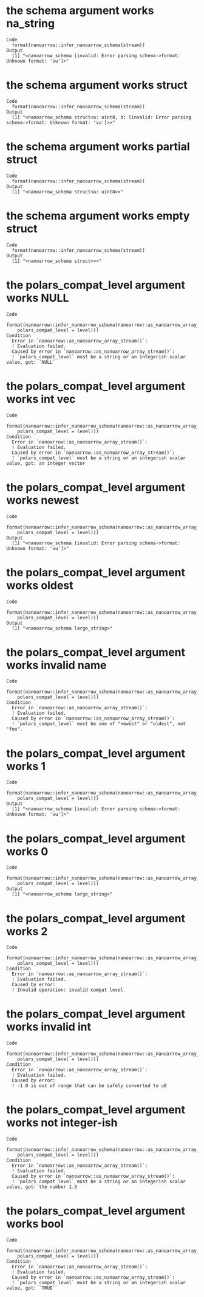 # the schema argument works na_string

    Code
      format(nanoarrow::infer_nanoarrow_schema(stream))
    Output
      [1] "<nanoarrow_schema [invalid: Error parsing schema->format: Unknown format: 'vu']>"

# the schema argument works struct

    Code
      format(nanoarrow::infer_nanoarrow_schema(stream))
    Output
      [1] "<nanoarrow_schema struct<a: uint8, b: [invalid: Error parsing schema->format: Unknown format: 'vu']>>"

# the schema argument works partial struct

    Code
      format(nanoarrow::infer_nanoarrow_schema(stream))
    Output
      [1] "<nanoarrow_schema struct<a: uint8>>"

# the schema argument works empty struct

    Code
      format(nanoarrow::infer_nanoarrow_schema(stream))
    Output
      [1] "<nanoarrow_schema struct<>>"

# the polars_compat_level argument works NULL

    Code
      format(nanoarrow::infer_nanoarrow_schema(nanoarrow::as_nanoarrow_array_stream(x,
        polars_compat_level = level)))
    Condition
      Error in `nanoarrow::as_nanoarrow_array_stream()`:
      ! Evaluation failed.
      Caused by error in `nanoarrow::as_nanoarrow_array_stream()`:
      ! `polars_compat_level` must be a string or an integerish scalar value, got: `NULL`

# the polars_compat_level argument works int vec

    Code
      format(nanoarrow::infer_nanoarrow_schema(nanoarrow::as_nanoarrow_array_stream(x,
        polars_compat_level = level)))
    Condition
      Error in `nanoarrow::as_nanoarrow_array_stream()`:
      ! Evaluation failed.
      Caused by error in `nanoarrow::as_nanoarrow_array_stream()`:
      ! `polars_compat_level` must be a string or an integerish scalar value, got: an integer vector

# the polars_compat_level argument works newest

    Code
      format(nanoarrow::infer_nanoarrow_schema(nanoarrow::as_nanoarrow_array_stream(x,
        polars_compat_level = level)))
    Output
      [1] "<nanoarrow_schema [invalid: Error parsing schema->format: Unknown format: 'vu']>"

# the polars_compat_level argument works oldest

    Code
      format(nanoarrow::infer_nanoarrow_schema(nanoarrow::as_nanoarrow_array_stream(x,
        polars_compat_level = level)))
    Output
      [1] "<nanoarrow_schema large_string>"

# the polars_compat_level argument works invalid name

    Code
      format(nanoarrow::infer_nanoarrow_schema(nanoarrow::as_nanoarrow_array_stream(x,
        polars_compat_level = level)))
    Condition
      Error in `nanoarrow::as_nanoarrow_array_stream()`:
      ! Evaluation failed.
      Caused by error in `nanoarrow::as_nanoarrow_array_stream()`:
      ! `polars_compat_level` must be one of "newest" or "oldest", not "foo".

# the polars_compat_level argument works 1

    Code
      format(nanoarrow::infer_nanoarrow_schema(nanoarrow::as_nanoarrow_array_stream(x,
        polars_compat_level = level)))
    Output
      [1] "<nanoarrow_schema [invalid: Error parsing schema->format: Unknown format: 'vu']>"

# the polars_compat_level argument works 0

    Code
      format(nanoarrow::infer_nanoarrow_schema(nanoarrow::as_nanoarrow_array_stream(x,
        polars_compat_level = level)))
    Output
      [1] "<nanoarrow_schema large_string>"

# the polars_compat_level argument works 2

    Code
      format(nanoarrow::infer_nanoarrow_schema(nanoarrow::as_nanoarrow_array_stream(x,
        polars_compat_level = level)))
    Condition
      Error in `nanoarrow::as_nanoarrow_array_stream()`:
      ! Evaluation failed.
      Caused by error:
      ! Invalid operation: invalid compat level

# the polars_compat_level argument works invalid int

    Code
      format(nanoarrow::infer_nanoarrow_schema(nanoarrow::as_nanoarrow_array_stream(x,
        polars_compat_level = level)))
    Condition
      Error in `nanoarrow::as_nanoarrow_array_stream()`:
      ! Evaluation failed.
      Caused by error:
      ! -1.0 is out of range that can be safely converted to u8

# the polars_compat_level argument works not integer-ish

    Code
      format(nanoarrow::infer_nanoarrow_schema(nanoarrow::as_nanoarrow_array_stream(x,
        polars_compat_level = level)))
    Condition
      Error in `nanoarrow::as_nanoarrow_array_stream()`:
      ! Evaluation failed.
      Caused by error in `nanoarrow::as_nanoarrow_array_stream()`:
      ! `polars_compat_level` must be a string or an integerish scalar value, got: the number 1.5

# the polars_compat_level argument works bool

    Code
      format(nanoarrow::infer_nanoarrow_schema(nanoarrow::as_nanoarrow_array_stream(x,
        polars_compat_level = level)))
    Condition
      Error in `nanoarrow::as_nanoarrow_array_stream()`:
      ! Evaluation failed.
      Caused by error in `nanoarrow::as_nanoarrow_array_stream()`:
      ! `polars_compat_level` must be a string or an integerish scalar value, got: `TRUE`

